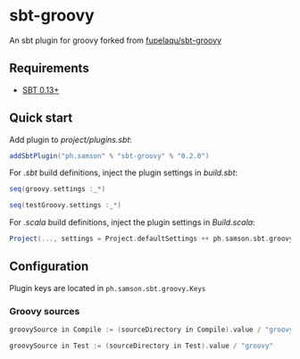 sbt-groovy
==========

An sbt plugin for groovy forked from
[fupelaqu/sbt-groovy](https://github.com/fupelaqu/sbt-groovy)

## Requirements

* [SBT 0.13+](http://www.scala-sbt.org/)


## Quick start

Add plugin to *project/plugins.sbt*:

```scala
addSbtPlugin("ph.samson" % "sbt-groovy" % "0.2.0")
```

For *.sbt* build definitions, inject the plugin settings in *build.sbt*:

```scala
seq(groovy.settings :_*)

seq(testGroovy.settings :_*)
```

For *.scala* build definitions, inject the plugin settings in *Build.scala*:

```scala
Project(..., settings = Project.defaultSettings ++ ph.samson.sbt.groovy.GroovyPlugin.groovy.settings ++ ph.samson.sbt.groovy.GroovyPlugin.testGroovy.settings)
```

## Configuration

Plugin keys are located in `ph.samson.sbt.groovy.Keys`

### Groovy sources

```scala
groovySource in Compile := (sourceDirectory in Compile).value / "groovy"

groovySource in Test := (sourceDirectory in Test).value / "groovy"
```

